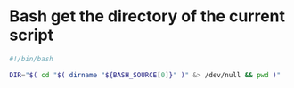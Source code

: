 # Bash get the directory of the current script

```bash
#!/bin/bash

DIR="$( cd "$( dirname "${BASH_SOURCE[0]}" )" &> /dev/null && pwd )"
```
